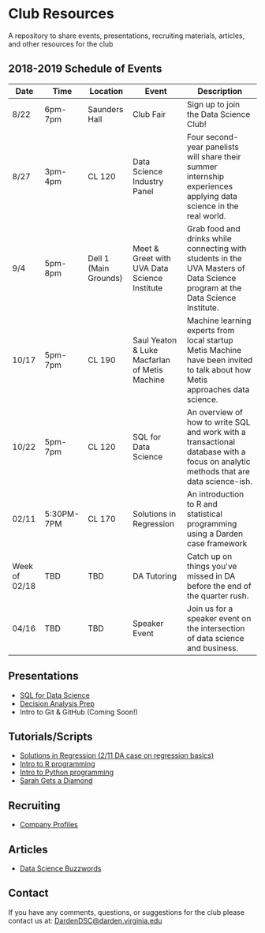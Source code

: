 # Club Resources
A repository to share events, presentations, recruiting materials, articles, and other resources for the club

## 2018-2019 Schedule of Events

Date | Time | Location | Event | Description
---|---|---|---|---------
8/22 | 6pm-7pm | Saunders Hall | Club Fair | Sign up to join the Data Science Club!
8/27 | 3pm-4pm | CL 120 | Data Science Industry Panel | Four second-year panelists will share their summer internship experiences applying data science in the real world.
9/4 | 5pm-8pm | Dell 1 (Main Grounds) | Meet & Greet with UVA Data Science Institute | Grab food and drinks while connecting with students in the UVA Masters of Data Science program at the Data Science Institute.
10/17 | 5pm-7pm | CL 190 | Saul Yeaton & Luke Macfarlan of Metis Machine | Machine learning experts from local startup Metis Machine have been invited to talk about how Metis approaches data science.
10/22 | 5pm-7pm | CL 120 | SQL for Data Science | An overview of how to write SQL and work with a transactional database with a focus on analytic methods that are data science-ish.
02/11 | 5:30PM-7PM | CL 170  | Solutions in Regression | An introduction to R and statistical programming using a Darden case framework
Week of 02/18 | TBD  | TBD | DA Tutoring | Catch up on things you've missed in DA before the end of the quarter rush.
04/16 | TBD | TBD | Speaker Event | Join us for a speaker event on the intersection of data science and business. 

## Presentations

 - [SQL for Data Science](https://gitcdn.link/cdn/DardenDSC/club-resources/40d3ef0c539be563b69f35916a968eae09fc2b76/presentations/sql-for-data-science/sql-for-data-science.pdf)
 - [Decision Analysis Prep](https://gitcdn.link/repo/DardenDSC/club-resources/master/presentations/decision-analysis-prep/decision-analysis-prep.pdf)
 - Intro to Git & GitHub (Coming Soon!)

## Tutorials/Scripts

 - [Solutions in Regression (2/11 DA case on regression basics)](https://github.com/DardenDSC/solutions-in-regression#solutions-in-regression)
 - [Intro to R programming](https://github.com/DardenDSC/intro-to-r-programming#intro-to-r-programming)
 - [Intro to Python programming](https://github.com/DardenDSC/intro-to-python-programming#intro-to-python-programming)
 - [Sarah Gets a Diamond](https://github.com/DardenDSC/sarah-gets-a-diamond#sarah-gets-a-diamond)
 
## Recruiting

 - [Company Profiles](https://github.com/DardenDSC/club-resources/tree/master/recruiting#company-profiles)
 
## Articles

 - [Data Science Buzzwords](https://github.com/DardenDSC/club-resources/blob/master/admin/data-sci-buzzwords.csv)
 
## Contact
If you have any comments, questions, or suggestions for the club please contact 
us at: DardenDSC@darden.virginia.edu
